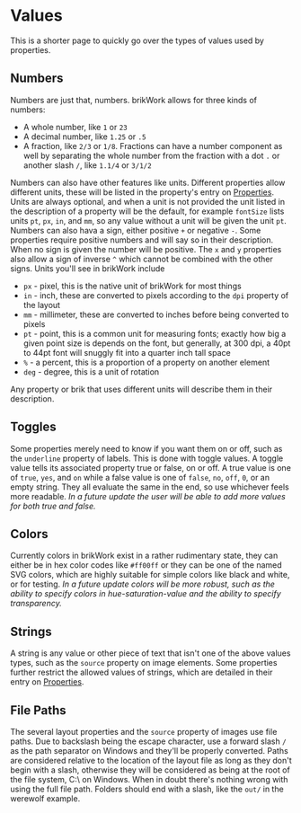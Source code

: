 # Values
This is a shorter page to quickly go over the types of values used by properties.

## Numbers

Numbers are just that, numbers. brikWork allows for three kinds of numbers:
 - A whole number, like `1` or `23`
 - A decimal number, like `1.25` or `.5`
 - A fraction, like `2/3` or `1/8`. Fractions can have a number component as well by separating the whole number from the fraction with a dot `.` or another slash `/`, like `1.1/4` or `3/1/2`

Numbers can also have other features like units. Different properties allow different units, these will be listed in the property's entry on [Properties](../Properties/). Units are always optional, and when a unit is not provided the unit listed in the description of a property will be the default, for example `fontSize` lists units `pt`, `px`, `in`, and `mm`, so any value without a unit will be given the unit `pt`. Numbers can also hava a sign, either positive `+` or negative `-`. Some properties require positive numbers and will say so in their description. When no sign is given the number will be positive. The `x` and `y` properties also allow a sign of inverse `^` which cannot be combined with the other signs.
Units you'll see in brikWork include

 - `px` - pixel, this is the native unit of brikWork for most things
 - `in` - inch, these are converted to pixels according to the `dpi` property of the layout
 - `mm` - millimeter, these are converted to inches before being converted to pixels
 - `pt` - point, this is a common unit for measuring fonts; exactly how big a given point size is depends on the font, but generally, at 300 dpi, a 40pt to 44pt font will snuggly fit into a quarter inch tall space
 - `%` - a percent, this is a proportion of a property on another element
 - `deg` - degree, this is a unit of rotation

Any property or brik that uses different units will describe them in their description.

## Toggles

Some properties merely need to know if you want them on or off, such as the `underline` property of labels. This is done with toggle values. A toggle value tells its associated property true or false, on or off. A true value is one of `true`, `yes`, and `on` while a false value is one of `false`, `no`, `off`, `0`, or an empty string. They all evaluate the same in the end, so use whichever feels more readable. *In a future update the user will be able to add more values for both true and false.*

## Colors

Currently colors in brikWork exist in a rather rudimentary state, they can either be in hex color codes like `#ff00ff` or they can be one of the named SVG colors, which are highly suitable for simple colors like black and white, or for testing. *In a future update colors will be more robust, such as the ability to specify colors in hue-saturation-value and the ability to specify transparency.*

## Strings

A string is any value or other piece of text that isn't one of the above values types, such as the `source` property on image elements. Some properties further restrict the allowed values of strings, which are detailed in their entry on [Properties](../Properties/).

## File Paths

The several layout properties and the `source` property of images use file paths. Due to backslash being the escape character, use a forward slash `/` as the path separator on Windows and they'll be properly converted. Paths are considered relative to the location of the layout file as long as they don't begin with a slash, otherwise they will be considered as being at the root of the file system, C:\ on Windows. When in doubt there's nothing wrong with using the full file path. Folders should end with a slash, like the `out/` in the werewolf example.